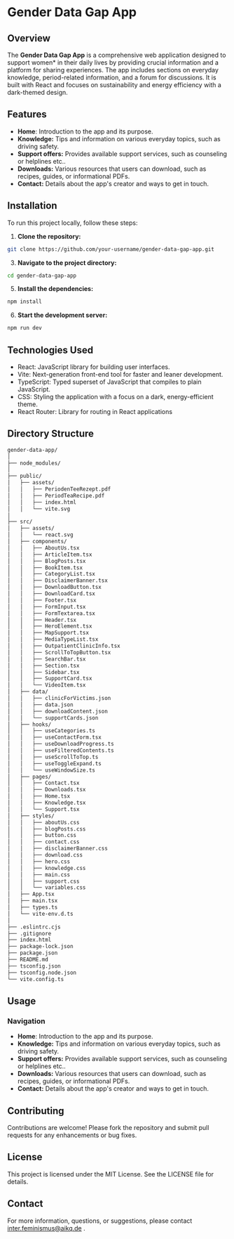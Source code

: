 # Gender Data Gap App

## Overview
The **Gender Data Gap App** is a comprehensive web application designed to support women* in their daily lives by providing crucial information and a platform for sharing experiences. The app includes sections on everyday knowledge, period-related information, and a forum for discussions. It is built with React and focuses on sustainability and energy efficiency with a dark-themed design.

## Features
- **Home**: Introduction to the app and its purpose.
- **Knowledge:** Tips and information on various everyday topics, such as driving safety.
- **Support offers:** Provides  available support services, such as counseling or helplines etc..
- **Downloads:** Various resources that users can download, such as recipes, guides, or informational PDFs.
- **Contact:** Details about the app's creator and ways to get in touch.

 ## Installation
To run this project locally, follow these steps:

1. **Clone the repository:**
```bash
git clone https://github.com/your-username/gender-data-gap-app.git
```

3. **Navigate to the project directory:**
```bash
cd gender-data-gap-app
```
5. **Install the dependencies:**
```bash
npm install
```

6. **Start the development server:**
```bash
npm run dev
```
## Technologies Used
- React: JavaScript library for building user interfaces.
- Vite: Next-generation front-end tool for faster and leaner development.
- TypeScript: Typed superset of JavaScript that compiles to plain JavaScript.
- CSS: Styling the application with a focus on a dark, energy-efficient theme.
- React Router: Library for routing in React applications

## Directory Structure
```bash
gender-data-app/
│
├── node_modules/
│
├── public/
│   ├── assets/
│   │   ├── PeriodenTeeRezept.pdf
│   │   ├── PeriodTeaRecipe.pdf
│   │   ├── index.html
│   │   └── vite.svg
│
├── src/
│   ├── assets/
│   │   └── react.svg
│   ├── components/
│   │   ├── AboutUs.tsx
│   │   ├── ArticleItem.tsx
│   │   ├── BlogPosts.tsx
│   │   ├── BookItem.tsx
│   │   ├── CategoryList.tsx
│   │   ├── DisclaimerBanner.tsx
│   │   ├── DownloadButton.tsx
│   │   ├── DownloadCard.tsx
│   │   ├── Footer.tsx
│   │   ├── FormInput.tsx
│   │   ├── FormTextarea.tsx
│   │   ├── Header.tsx
│   │   ├── HeroElement.tsx
│   │   ├── MapSupport.tsx
│   │   ├── MediaTypeList.tsx
│   │   ├── OutpatientClinicInfo.tsx
│   │   ├── ScrollToTopButton.tsx
│   │   ├── SearchBar.tsx
│   │   ├── Section.tsx
│   │   ├── Sidebar.tsx
│   │   ├── SupportCard.tsx
│   │   └── VideoItem.tsx
│   ├── data/
│   │   ├── clinicForVictims.json
│   │   ├── data.json
│   │   ├── downloadContent.json
│   │   └── supportCards.json
│   ├── hooks/
│   │   ├── useCategories.ts
│   │   ├── useContactForm.tsx
│   │   ├── useDownloadProgress.ts
│   │   ├── useFilteredContents.ts
│   │   ├── useScrollToTop.ts
│   │   ├── useToggleExpand.ts
│   │   └── useWindowSize.ts
│   ├── pages/
│   │   ├── Contact.tsx
│   │   ├── Downloads.tsx
│   │   ├── Home.tsx
│   │   ├── Knowledge.tsx
│   │   └── Support.tsx
│   ├── styles/
│   │   ├── aboutUs.css
│   │   ├── blogPosts.css
│   │   ├── button.css
│   │   ├── contact.css
│   │   ├── disclaimerBanner.css
│   │   ├── download.css
│   │   ├── hero.css
│   │   ├── knowledge.css
│   │   ├── main.css
│   │   ├── support.css
│   │   └── variables.css
│   ├── App.tsx
│   ├── main.tsx
│   ├── types.ts
│   └── vite-env.d.ts
│
├── .eslintrc.cjs
├── .gitignore
├── index.html
├── package-lock.json
├── package.json
├── README.md
├── tsconfig.json
├── tsconfig.node.json
└── vite.config.ts

```
## Usage

### Navigation
- **Home**: Introduction to the app and its purpose.
- **Knowledge:** Tips and information on various everyday topics, such as driving safety.
- **Support offers:** Provides  available support services, such as counseling or helplines etc..
- **Downloads:** Various resources that users can download, such as recipes, guides, or informational PDFs.
- **Contact:** Details about the app's creator and ways to get in touch.

## Contributing
Contributions are welcome! Please fork the repository and submit pull requests for any enhancements or bug fixes.

## License
This project is licensed under the MIT License. See the LICENSE file for details.

## Contact
For more information, questions, or suggestions, please contact inter.feminismus@aikq.de .
